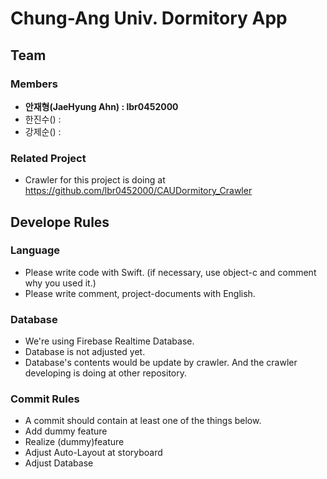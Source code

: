 # Chung-Ang Univ. Dormitory App

## Team
### Members
 * **안재형(JaeHyung Ahn) : lbr0452000**
 * 한진수() :
 * 강제순() :
### Related Project
 * Crawler for this project is doing at https://github.com/lbr0452000/CAUDormitory_Crawler

## Develope Rules
### Language
 * Please write code with Swift. (if necessary, use object-c and comment why you used it.)
 * Please write comment, project-documents with English.
### Database
 * We're using Firebase Realtime Database.
 * Database is not adjusted yet.
 * Database's contents would be update by crawler. And the crawler developing is doing at other repository.
### Commit Rules
 * A commit should contain at least one of the things below.
  * Add dummy feature
  * Realize (dummy)feature
  * Adjust Auto-Layout at storyboard
  * Adjust Database
